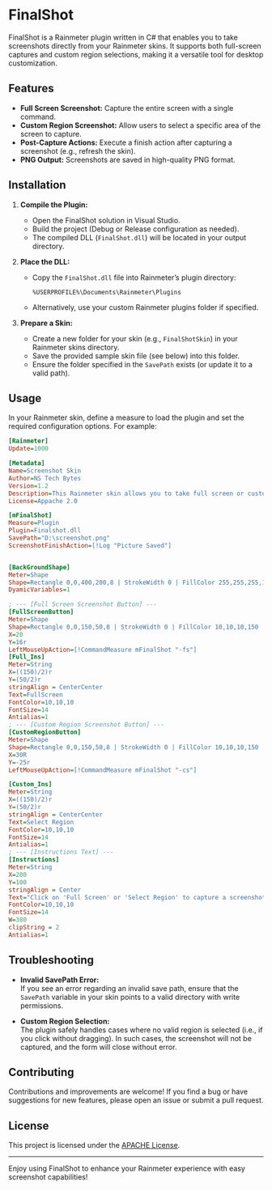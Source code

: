 # FinalShot

FinalShot is a Rainmeter plugin written in C# that enables you to take screenshots directly from your Rainmeter skins. It supports both full-screen captures and custom region selections, making it a versatile tool for desktop customization.

## Features

- **Full Screen Screenshot:** Capture the entire screen with a single command.
- **Custom Region Screenshot:** Allow users to select a specific area of the screen to capture.
- **Post-Capture Actions:** Execute a finish action after capturing a screenshot (e.g., refresh the skin).
- **PNG Output:** Screenshots are saved in high-quality PNG format.

## Installation

1. **Compile the Plugin:**
   - Open the FinalShot solution in Visual Studio.
   - Build the project (Debug or Release configuration as needed).
   - The compiled DLL (`FinalShot.dll`) will be located in your output directory.

2. **Place the DLL:**
   - Copy the `FinalShot.dll` file into Rainmeter’s plugin directory:
     ```
     %USERPROFILE%\Documents\Rainmeter\Plugins
     ```
   - Alternatively, use your custom Rainmeter plugins folder if specified.

3. **Prepare a Skin:**
   - Create a new folder for your skin (e.g., `FinalShotSkin`) in your Rainmeter skins directory.
   - Save the provided sample skin file (see below) into this folder.
   - Ensure the folder specified in the `SavePath` exists (or update it to a valid path).

## Usage

In your Rainmeter skin, define a measure to load the plugin and set the required configuration options. For example:

```ini
[Rainmeter]
Update=1000

[Metadata]
Name=Screenshot Skin
Author=NS Tech Bytes
Version=1.2
Description=This Rainmeter skin allows you to take full screen or custom region screenshots.
License=Appache 2.0

[mFinalShot]
Measure=Plugin
Plugin=Finalshot.dll
SavePath="D:\screenshot.png" 
ScreenshotFinishAction=[!Log "Picture Saved"] 


[BackGroundShape]
Meter=Shape
Shape=Rectangle 0,0,400,200,8 | StrokeWidth 0 | FillColor 255,255,255,100
DyamicVariables=1

; --- [Full Screen Screenshot Button] ---
[FullScreenButton]
Meter=Shape
Shape=Rectangle 0,0,150,50,8 | StrokeWidth 0 | FillColor 10,10,10,150
X=20
Y=16r
LeftMouseUpAction=[!CommandMeasure mFinalShot "-fs"]
[Full_Ins]
Meter=String
X=((150)/2)r
Y=(50/2)r
stringAlign = CenterCenter
Text=FullScreen
FontColor=10,10,10
FontSize=14
Antialias=1
; --- [Custom Region Screenshot Button] ---
[CustomRegionButton]
Meter=Shape
Shape=Rectangle 0,0,150,50,8 | StrokeWidth 0 | FillColor 10,10,10,150
X=30R
Y=-25r
LeftMouseUpAction=[!CommandMeasure mFinalShot "-cs"]

[Custom_Ins]
Meter=String
X=((150)/2)r
Y=(50/2)r
stringAlign = CenterCenter
Text=Select Region
FontColor=10,10,10
FontSize=14
Antialias=1
; --- [Instructions Text] ---
[Instructions]
Meter=String
X=200
Y=100
stringAlign = Center
Text="Click on 'Full Screen' or 'Select Region' to capture a screenshot.#crlf#SavePath:"D:\screenshot.png" "
FontColor=10,10,10
FontSize=14
W=380
clipString = 2
Antialias=1


```

## Troubleshooting

- **Invalid SavePath Error:**  
  If you see an error regarding an invalid save path, ensure that the `SavePath` variable in your skin points to a valid directory with write permissions.

- **Custom Region Selection:**  
  The plugin safely handles cases where no valid region is selected (i.e., if you click without dragging). In such cases, the screenshot will not be captured, and the form will close without error.

## Contributing

Contributions and improvements are welcome! If you find a bug or have suggestions for new features, please open an issue or submit a pull request.

## License

This project is licensed under the [APACHE License](LICENSE).

---

Enjoy using FinalShot to enhance your Rainmeter experience with easy screenshot capabilities!